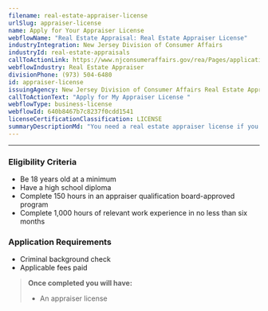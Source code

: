 ```yaml
---
filename: real-estate-appraiser-license
urlSlug: appraiser-license
name: Apply for Your Appraiser License
webflowName: "Real Estate Appraisal: Real Estate Appraiser License"
industryIntegration: New Jersey Division of Consumer Affairs
industryId: real-estate-appraisals
callToActionLink: https://www.njconsumeraffairs.gov/rea/Pages/applications.aspx
webflowIndustry: Real Estate Appraiser
divisionPhone: (973) 504-6480
id: appraiser-license
issuingAgency: New Jersey Division of Consumer Affairs Real Estate Appraiser Board
callToActionText: "Apply ​for My Appraiser License "
webflowType: business-license
webflowId: 640b8467b7c8237f0cdd1541
licenseCertificationClassification: LICENSE
summaryDescriptionMd: "You need a real estate appraiser license if you open an `appraisal management company|appraisal-management-company` and plan to appraise real estate that includes either: A) non-complex one to four residential units having a transaction value less than $1 million, or B) complex one to four residential units (such as those with atypical ownership or market conditions) having a transaction value less than $250,000."
---
```


---

### Eligibility Criteria

- Be 18 years old at a minimum
- Have a high school diploma
- Complete 150 hours in an appraiser qualification board-approved program
- Complete 1,000 hours of relevant work experience in no less than six months

### Application Requirements

- Criminal background check
- Applicable fees paid

> **Once completed you will have:**
>
> - An appraiser license
